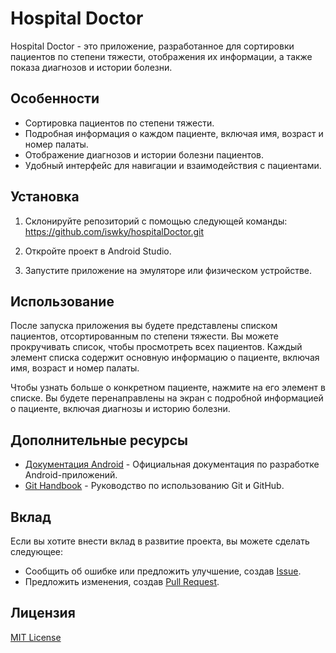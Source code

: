 # Hospital Doctor

Hospital Doctor - это приложение, разработанное для сортировки пациентов по степени тяжести, отображения их информации, а также показа диагнозов и истории болезни.

## Особенности

- Сортировка пациентов по степени тяжести.
- Подробная информация о каждом пациенте, включая имя, возраст и номер палаты.
- Отображение диагнозов и истории болезни пациентов.
- Удобный интерфейс для навигации и взаимодействия с пациентами.

## Установка

1. Склонируйте репозиторий с помощью следующей команды: https://github.com/iswky/hospitalDoctor.git

2. Откройте проект в Android Studio.

3. Запустите приложение на эмуляторе или физическом устройстве.

## Использование

После запуска приложения вы будете представлены списком пациентов, отсортированным по степени тяжести. Вы можете прокручивать список, чтобы просмотреть всех пациентов. Каждый элемент списка содержит основную информацию о пациенте, включая имя, возраст и номер палаты.

Чтобы узнать больше о конкретном пациенте, нажмите на его элемент в списке. Вы будете перенаправлены на экран с подробной информацией о пациенте, включая диагнозы и историю болезни.

## Дополнительные ресурсы

- [Документация Android](https://developer.android.com/docs) - Официальная документация по разработке Android-приложений.
- [Git Handbook](https://guides.github.com/introduction/git-handbook/) - Руководство по использованию Git и GitHub.

## Вклад

Если вы хотите внести вклад в развитие проекта, вы можете сделать следующее:

- Сообщить об ошибке или предложить улучшение, создав [Issue](https://github.com/your-username/hospital-doctor/issues).
- Предложить изменения, создав [Pull Request](https://github.com/your-username/hospital-doctor/pulls).

## Лицензия

[MIT License](LICENSE)
